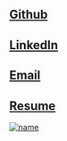 <br><br>
## [Github](https://github.com/jsshap)<br>
## [LinkedIn](https://www.linkedin.com/in/jacob-shapiro-3361261aa/)<br>
## [Email](mailto:jshapiro22@amherst.edu)<br>
## [Resume](JacobShapiro8-25-2020.pdf)<br>

[![name](pic1.png)](google.com)

